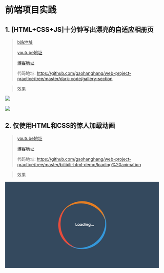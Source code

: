 # 前端项目实践

## 1. [HTML+CSS+JS]十分钟写出漂亮的自适应相册页

> [b站地址](https://www.bilibili.com/video/av47766149)
>
> [youtube地址](https://www.youtube.com/watch?v=mkqRpPdnggw)
>
> [博客地址](https://darkcode1.blogspot.com/2019/03/responsive-gallery-section-using-html.htmlhttps://darkcode1.blogspot.com/2019/03/responsive-gallery-section-using-html.html)
>
> 代码地址: https://github.com/gaohanghang/web-project-practice/tree/master/dark-code/gallery-section

> 效果

![](https://tva1.sinaimg.cn/large/007S8ZIlly1gfs1goutzgj31mw0u0x6q.jpg)

![](https://tva1.sinaimg.cn/large/007S8ZIlly1gfs1hc83p4j31ol0u0u0x.jpg)

## 2. 仅使用HTML和CSS的惊人加载动画

> [youtube地址](https://www.youtube.com/watch?v=QLiZ5VrhA98)
>
> [博客地址](https://darkcode1.blogspot.com/2019/05/amazing-loading-animation-using-only.html)
>
> 代码地址: https://github.com/gaohanghang/web-project-practice/tree/master/bilibili-html-demo/loading%20animation

> 效果

![](https://raw.githubusercontent.com/gaohanghang/images/master/img20190901151013.png)


